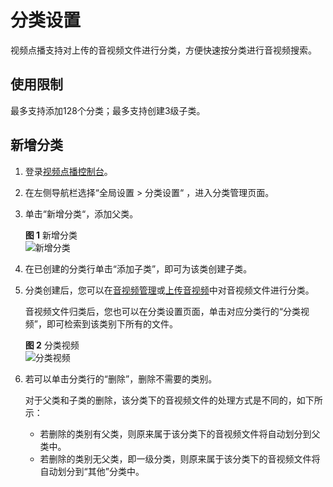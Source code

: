 # 分类设置<a name="ZH-CN_TOPIC_0128969717"></a>

视频点播支持对上传的音视频文件进行分类，方便快速按分类进行音视频搜索。

## 使用限制<a name="section6633185616553"></a>

最多支持添加128个分类；最多支持创建3级子类。

## 新增分类<a name="zh-cn_topic_0103206673_section86938399511"></a>

1.  登录[视频点播控制台](视频点播控制台https://console.huaweicloud.com/vod)。
2.  在左侧导航栏选择“全局设置  \>  分类设置“  ，进入分类管理页面。
3.  单击“新增分类“，添加父类。

    **图 1**  新增分类<a name="fig13711353204015"></a>  
    ![](figures/新增分类.png "新增分类")

4.  在已创建的分类行单击“添加子类”，即可为该类创建子类。
5.  分类创建后，您可以在[音视频管理](音视频管理.md)或[上传音视频](控制台上传.md)中对音视频文件进行分类。

    音视频文件归类后，您也可以在分类设置页面，单击对应分类行的“分类视频”，即可检索到该类别下所有的文件。

    **图 2**  分类视频<a name="fig1476431184119"></a>  
    ![](figures/分类视频.png "分类视频")

6.  若可以单击分类行的“删除”，删除不需要的类别。

    对于父类和子类的删除，该分类下的音视频文件的处理方式是不同的，如下所示：

    -   若删除的类别有父类，则原来属于该分类下的音视频文件将自动划分到父类中。
    -   若删除的类别无父类，即一级分类，则原来属于该分类下的音视频文件将自动划分到“其他”分类中。


